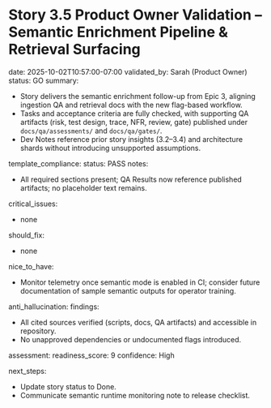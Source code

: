 # Story 3.5 Product Owner Validation – Semantic Enrichment Pipeline & Retrieval Surfacing

date: 2025-10-02T10:57:00-07:00
validated_by: Sarah (Product Owner)
status: GO
summary:
- Story delivers the semantic enrichment follow-up from Epic 3, aligning ingestion QA and retrieval docs with the new flag-based workflow.
- Tasks and acceptance criteria are fully checked, with supporting QA artifacts (risk, test design, trace, NFR, review, gate) published under `docs/qa/assessments/` and `docs/qa/gates/`.
- Dev Notes reference prior story insights (3.2–3.4) and architecture shards without introducing unsupported assumptions.

template_compliance:
  status: PASS
  notes:
  - All required sections present; QA Results now reference published artifacts; no placeholder text remains.

critical_issues:
- none

should_fix:
- none

nice_to_have:
- Monitor telemetry once semantic mode is enabled in CI; consider future documentation of sample semantic outputs for operator training.

anti_hallucination:
  findings:
  - All cited sources verified (scripts, docs, QA artifacts) and accessible in repository.
  - No unapproved dependencies or undocumented flags introduced.

assessment:
  readiness_score: 9
  confidence: High

next_steps:
- Update story status to Done.
- Communicate semantic runtime monitoring note to release checklist.

